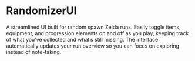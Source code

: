 # RandomizerUI
A streamlined UI built for random spawn Zelda runs. Easily toggle items, equipment, and progression elements on and off as you play, keeping track of what you’ve collected and what’s still missing. The interface automatically updates your run overview so you can focus on exploring instead of note-taking.
